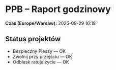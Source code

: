 # PPB – Raport godzinowy
**Czas (Europe/Warsaw):** 2025-09-29 16:18

## Status projektów
- Bezpieczny Pieszy — OK
- Zwolnij przy przejściu — OK
- Odblask ratuje życie — OK

